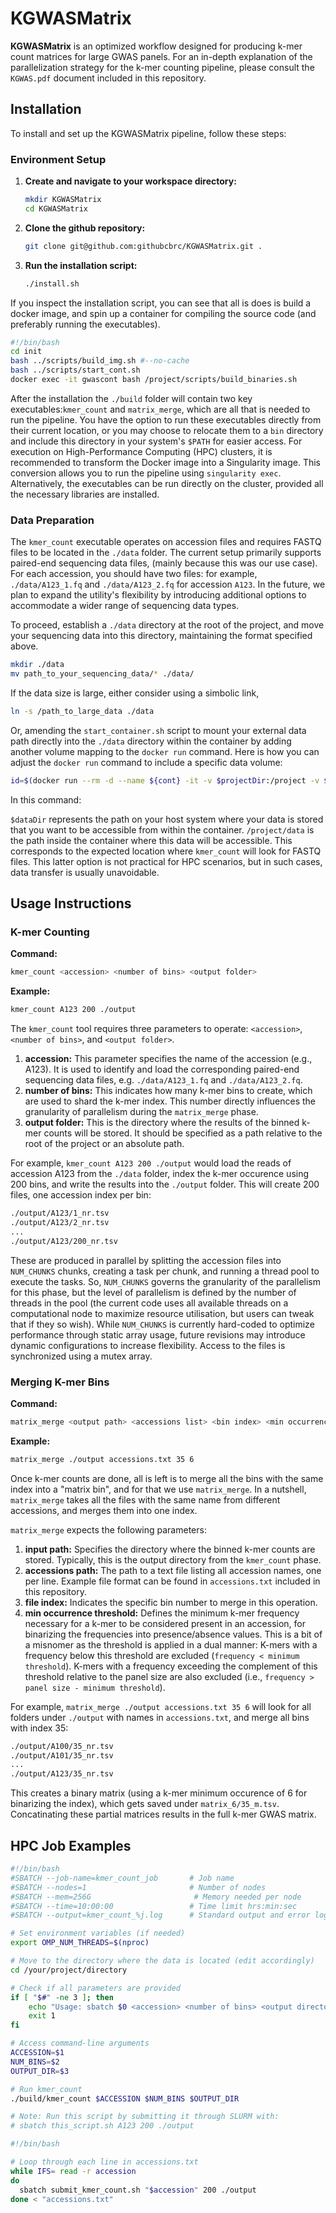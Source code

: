 
# KGWASMatrix

**KGWASMatrix** is an optimized workflow designed for producing k-mer count matrices for large GWAS panels. For an in-depth explanation of the parallelization strategy for the k-mer counting pipeline, please consult the `KGWAS.pdf` document included in this repository.

## Installation

To install and set up the KGWASMatrix pipeline, follow these steps:

### Environment Setup

1. **Create and navigate to your workspace directory:**
   ```bash
   mkdir KGWASMatrix
   cd KGWASMatrix
   ```


2. **Clone the github repository:**
   ```bash
   git clone git@github.com:githubcbrc/KGWASMatrix.git .
   ```

3. **Run the installation script:**

   ```bash
   ./install.sh
   ```

If you inspect the installation script, you can see that all is does is build a docker image, and spin up a container for compiling the source code (and preferably running the executables).
   ```bash
   #!/bin/bash
   cd init
   bash ../scripts/build_img.sh #--no-cache
   bash ../scripts/start_cont.sh
   docker exec -it gwascont bash /project/scripts/build_binaries.sh
   ```
After the installation the ``./build`` folder will contain two key executables:``kmer_count`` and ``matrix_merge``, which are all that is needed to run the pipeline. You have the option to run these executables directly from their current location, or you may choose to relocate them to a ``bin`` directory and include this directory in your system's ``$PATH`` for easier access. For execution on High-Performance Computing (HPC) clusters, it is recommended to transform the Docker image into a Singularity image. This conversion allows you to run the pipeline using ``singularity exec``. Alternatively, the executables can be run directly on the cluster, provided all the necessary libraries are installed.

### Data Preparation

The ``kmer_count`` executable operates on accession files and requires FASTQ files to be located in the ``./data`` folder. The current setup primarily supports paired-end sequencing data files, (mainly because this was our use case). For each accession, you should have two files: for example, ``./data/A123_1.fq`` and ``./data/A123_2.fq`` for accession ``A123``. In the future, we plan to expand the utility's flexibility by introducing additional options to accommodate a wider range of sequencing data types.

 To proceed, establish a ``./data`` directory at the root of the project, and move your sequencing data into this directory, maintaining the format specified above. 
```bash
mkdir ./data
mv path_to_your_sequencing_data/* ./data/
```
If the data size is large, either consider using a simbolic link, 
```bash
ln -s /path_to_large_data ./data
```


Or, amending the ``start_container.sh`` script to mount your external data path directly into the ``./data`` directory within the container by adding another volume mapping to the ``docker run`` command. Here is how you can adjust the ``docker run`` command to include a specific data volume:

```bash
id=$(docker run --rm -d --name ${cont} -it -v $projectDir:/project -v $dataDir:/project/data ${img})
```
In this command:

``$dataDir`` represents the path on your host system where your data is stored that you want to be accessible from within the container.
``/project/data`` is the path inside the container where this data will be accessible. This corresponds to the expected location where ``kmer_count`` will look for FASTQ files. This latter option is not practical for HPC scenarios, but in such cases, data transfer is usually unavoidable.




## Usage Instructions
### K-mer Counting
**Command:**
```bash
kmer_count <accession> <number of bins> <output folder>
```
**Example:**
```bash
kmer_count A123 200 ./output
```

The ``kmer_count`` tool requires three parameters to operate: ``<accession>``, ``<number of bins>``, and ``<output folder>``.

1. **accession:** This parameter specifies the name of the accession (e.g., A123). It is used to identify and load the corresponding paired-end sequencing data files, e.g. ``./data/A123_1.fq`` and ``./data/A123_2.fq``.
2. **number of bins:** This indicates how many k-mer bins to create, which are used to shard the k-mer index. This number directly influences the granularity of parallelism during the ``matrix_merge`` phase.
3. **output folder:** This is the directory where the results of the binned k-mer counts will be stored. It should be specified as a path relative to the root of the project or an absolute path.


For example, `kmer_count A123 200 ./output` would load the reads of accession A123 from the `./data` folder, index the k-mer occurence using 200 bins, and write the results into the `./output` folder. This will create 200 files, one accession index per bin:

```bash
./output/A123/1_nr.tsv
./output/A123/2_nr.tsv
...
./output/A123/200_nr.tsv
```

These are produced in parallel by splitting the accession files into `NUM_CHUNKS` chunks, creating a task per chunk, and running a thread pool to execute the tasks. So, ``NUM_CHUNKS`` governs the granularity of the parallelism for this phase, but the level of parallelism is defined by the number of threads in the pool (the current code uses all available threads on a computational node to maximize resource utilisation, but users can tweak that if they so wish). While ``NUM_CHUNKS`` is currently hard-coded to optimize performance through static array usage, future revisions may introduce dynamic configurations to increase flexibility. Access to the files is synchronized using a mutex array.

### Merging K-mer Bins
**Command:**
```bash
matrix_merge <output path> <accessions list> <bin index> <min occurrence threshold>
```
**Example:**
```bash
matrix_merge ./output accessions.txt 35 6
```

Once k-mer counts are done, all is left is to merge all the bins with the same index into a "matrix bin", and for that we use ``matrix_merge``. In a nutshell, `matrix_merge` takes all the files with the same name from different accessions, and merges them into one index.

`matrix_merge` expects the following parameters:

1. **input path:** Specifies the directory where the binned k-mer counts are stored. Typically, this is the output directory from the ``kmer_count`` phase.
2. **accessions path:** The path to a text file listing all accession names, one per line. Example file format can be found in ``accessions.txt`` included in this repository.
3. **file index:** Indicates the specific bin number to merge in this operation.
4. **min occurrence threshold:** Defines the minimum k-mer frequency necessary for a k-mer to be considered present in an accession, for binarizing the frequencies into presence/absence values. This is a bit of a misnomer as the threshold is applied in a dual manner:
K-mers with a frequency below this threshold are excluded (`frequency < minimum threshold`).
K-mers with a frequency exceeding the complement of this threshold relative to the panel size are also excluded (i.e., `frequency > panel size - minimum threshold`).

For example, `matrix_merge ./output accessions.txt 35 6` will look for all folders under `./output` with names in `accessions.txt`, and merge all bins with index 35: 
```bash
./output/A100/35_nr.tsv
./output/A101/35_nr.tsv
...
./output/A123/35_nr.tsv
```
This creates a binary matrix (using a k-mer minimum occurence of 6 for binarizing the index), which gets saved under `matrix_6/35_m.tsv`. Concatinating these partial matrices results in the full k-mer GWAS matrix.






## HPC Job Examples

```bash
#!/bin/bash
#SBATCH --job-name=kmer_count_job       # Job name
#SBATCH --nodes=1                       # Number of nodes
#SBATCH --mem=256G                       # Memory needed per node
#SBATCH --time=10:00:00                 # Time limit hrs:min:sec
#SBATCH --output=kmer_count_%j.log      # Standard output and error log

# Set environment variables (if needed)
export OMP_NUM_THREADS=$(nproc)

# Move to the directory where the data is located (edit accordingly)
cd /your/project/directory

# Check if all parameters are provided
if [ "$#" -ne 3 ]; then
    echo "Usage: sbatch $0 <accession> <number of bins> <output directory>"
    exit 1
fi

# Access command-line arguments
ACCESSION=$1
NUM_BINS=$2
OUTPUT_DIR=$3

# Run kmer_count
./build/kmer_count $ACCESSION $NUM_BINS $OUTPUT_DIR

# Note: Run this script by submitting it through SLURM with:
# sbatch this_script.sh A123 200 ./output
```

```bash
#!/bin/bash

# Loop through each line in accessions.txt
while IFS= read -r accession
do
  sbatch submit_kmer_count.sh "$accession" 200 ./output
done < "accessions.txt"
```
